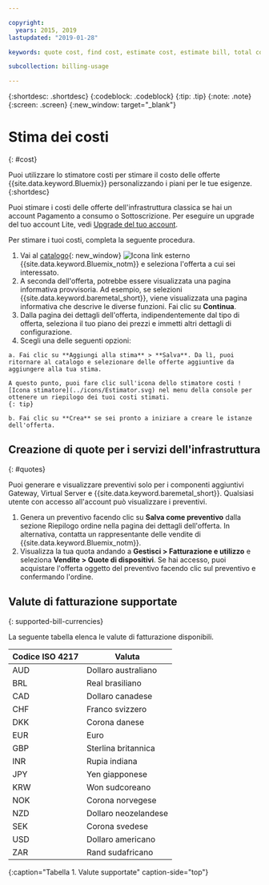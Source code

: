 ```yaml
---

copyright:
  years: 2015, 2019
lastupdated: "2019-01-28"

keywords: quote cost, find cost, estimate cost, estimate bill, total cost, service cost

subcollection: billing-usage

---
```


{:shortdesc: .shortdesc}
{:codeblock: .codeblock}
{:tip: .tip}
{:note: .note}
{:screen: .screen}
{:new_window: target="_blank"}

# Stima dei costi
{: #cost}

Puoi utilizzare lo stimatore costi per stimare il costo delle offerte {{site.data.keyword.Bluemix}} personalizzando i piani per le tue esigenze.
{:shortdesc}

Puoi stimare i costi delle offerte dell'infrastruttura classica se hai un account Pagamento a consumo o Sottoscrizione. Per eseguire un upgrade del tuo account Lite, vedi [Upgrade del tuo account](/docs/account?topic=account-upgrading-account).

Per stimare i tuoi costi, completa la seguente procedura.

  1. Vai al [catalogo](https://cloud.ibm.com/catalog){: new_window} ![Icona link esterno](../icons/launch-glyph.svg "Icona link esterno") {{site.data.keyword.Bluemix_notm}} e seleziona l'offerta a cui sei interessato.
  2. A seconda dell'offerta, potrebbe essere visualizzata una pagina informativa provvisoria. Ad esempio, se selezioni {{site.data.keyword.baremetal_short}}, viene visualizzata una pagina informativa che descrive le diverse funzioni. Fai clic su **Continua**.
  3. Dalla pagina dei dettagli dell'offerta, indipendentemente dal tipo di offerta, seleziona il tuo piano dei prezzi e immetti altri dettagli di configurazione.
  4. Scegli una delle seguenti opzioni:

    a. Fai clic su **Aggiungi alla stima** > **Salva**. Da lì, puoi ritornare al catalogo e selezionare delle offerte aggiuntive da aggiungere alla tua stima.

    A questo punto, puoi fare clic sull'icona dello stimatore costi ![Icona stimatore](../icons/Estimator.svg) nel menu della console per ottenere un riepilogo dei tuoi costi stimati.
    {: tip}

    b. Fai clic su **Crea** se sei pronto a iniziare a creare le istanze dell'offerta.


## Creazione di quote per i servizi dell'infrastruttura 
{: #quotes}

Puoi generare e visualizzare preventivi solo per i componenti aggiuntivi Gateway, Virtual Server e {{site.data.keyword.baremetal_short}}. Qualsiasi utente con accesso all'account può visualizzare i preventivi.

  1. Genera un preventivo facendo clic su **Salva come preventivo** dalla sezione Riepilogo ordine nella pagina dei dettagli dell'offerta. In alternativa, contatta un rappresentante delle vendite di {{site.data.keyword.Bluemix_notm}}.
  2. Visualizza la tua quota andando a **Gestisci > Fatturazione e utilizzo** e seleziona **Vendite > Quote di dispositivi**. Se hai accesso, puoi acquistare l'offerta oggetto del preventivo facendo clic sul preventivo e confermando l'ordine.


## Valute di fatturazione supportate
{: supported-bill-currencies}

La seguente tabella elenca le valute di fatturazione disponibili.

| Codice ISO 4217 | Valuta             |
|---------------|----------------------|
|AUD            | Dollaro australiano    |
|BRL            |	Real brasiliano       |
|CAD            |	Dollaro canadese      |
|CHF            |	Franco svizzero          |
|DKK            |	Corona danese         |
|EUR            |	Euro                 |
|GBP            |	Sterlina britannica       |
|INR            |	Rupia indiana         |
|JPY            |	Yen giapponese         |
|KRW            |	Won sudcoreano     |
|NOK            |	Corona norvegese      |
|NZD            |	Dollaro neozelandese   |
|SEK            |	Corona svedese        |
|USD            | Dollaro americano |
|ZAR            |	Rand sudafricano   |
{:caption="Tabella 1. Valute supportate" caption-side="top"}
